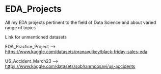 # EDA_Projects
All my EDA projects pertinent to the field of Data Science and about varied range of topics


Link for unmentioned datasets

EDA_Practice_Project --> https://www.kaggle.com/datasets/pranavuikey/black-friday-sales-eda



US_Accident_March23 -->  https://www.kaggle.com/datasets/sobhanmoosavi/us-accidents
